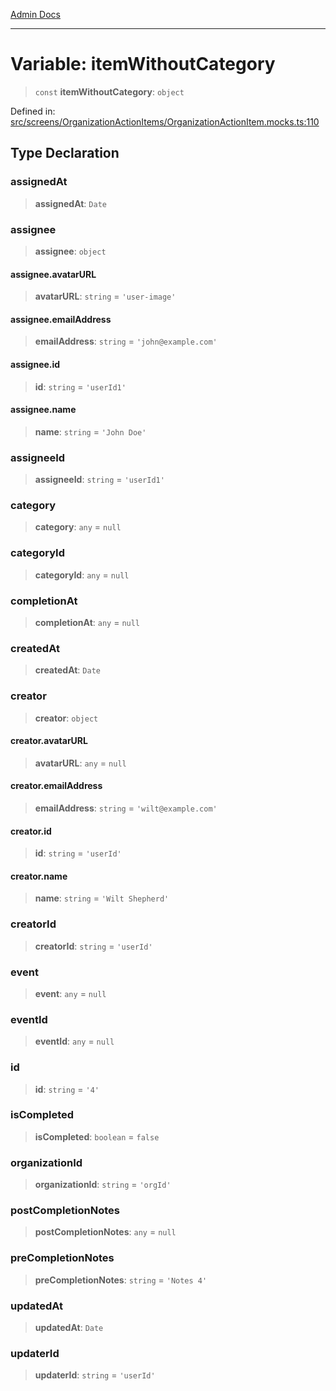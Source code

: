 [Admin Docs](/)

---

# Variable: itemWithoutCategory

> `const` **itemWithoutCategory**: `object`

Defined in: [src/screens/OrganizationActionItems/OrganizationActionItem.mocks.ts:110](https://github.com/PalisadoesFoundation/talawa-admin/blob/main/src/screens/OrganizationActionItems/OrganizationActionItem.mocks.ts#L110)

## Type Declaration

### assignedAt

> **assignedAt**: `Date`

### assignee

> **assignee**: `object`

#### assignee.avatarURL

> **avatarURL**: `string` = `'user-image'`

#### assignee.emailAddress

> **emailAddress**: `string` = `'john@example.com'`

#### assignee.id

> **id**: `string` = `'userId1'`

#### assignee.name

> **name**: `string` = `'John Doe'`

### assigneeId

> **assigneeId**: `string` = `'userId1'`

### category

> **category**: `any` = `null`

### categoryId

> **categoryId**: `any` = `null`

### completionAt

> **completionAt**: `any` = `null`

### createdAt

> **createdAt**: `Date`

### creator

> **creator**: `object`

#### creator.avatarURL

> **avatarURL**: `any` = `null`

#### creator.emailAddress

> **emailAddress**: `string` = `'wilt@example.com'`

#### creator.id

> **id**: `string` = `'userId'`

#### creator.name

> **name**: `string` = `'Wilt Shepherd'`

### creatorId

> **creatorId**: `string` = `'userId'`

### event

> **event**: `any` = `null`

### eventId

> **eventId**: `any` = `null`

### id

> **id**: `string` = `'4'`

### isCompleted

> **isCompleted**: `boolean` = `false`

### organizationId

> **organizationId**: `string` = `'orgId'`

### postCompletionNotes

> **postCompletionNotes**: `any` = `null`

### preCompletionNotes

> **preCompletionNotes**: `string` = `'Notes 4'`

### updatedAt

> **updatedAt**: `Date`

### updaterId

> **updaterId**: `string` = `'userId'`
